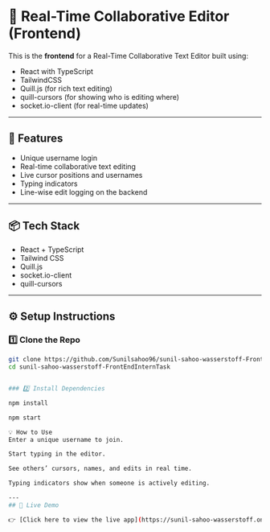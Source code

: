 # 📝 Real-Time Collaborative Editor (Frontend)

This is the **frontend** for a Real-Time Collaborative Text Editor built using:

- React with TypeScript
- TailwindCSS
- Quill.js (for rich text editing)
- quill-cursors (for showing who is editing where)
- socket.io-client (for real-time updates)

---

## 🚀 Features

- Unique username login
- Real-time collaborative text editing
- Live cursor positions and usernames
- Typing indicators
- Line-wise edit logging on the backend

---

## 📦 Tech Stack

- React + TypeScript
- Tailwind CSS
- Quill.js
- socket.io-client
- quill-cursors

---

## ⚙️ Setup Instructions

### 1️⃣ Clone the Repo

```bash
git clone https://github.com/Sunilsahoo96/sunil-sahoo-wasserstoff-FrontEndInternTask.git
cd sunil-sahoo-wasserstoff-FrontEndInternTask


### 2️⃣ Install Dependencies

npm install

npm start

💡 How to Use
Enter a unique username to join.

Start typing in the editor.

See others’ cursors, names, and edits in real time.

Typing indicators show when someone is actively editing.

---
## 🚀 Live Demo

👉 [Click here to view the live app](https://sunil-sahoo-wasserstoff.onrender.com)
